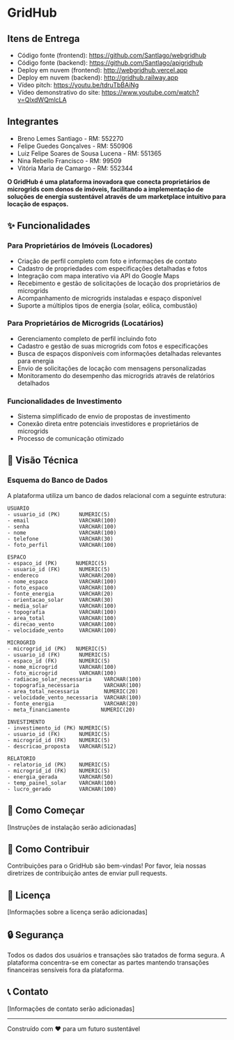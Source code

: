# GridHub

## Itens de Entrega
- Código fonte (frontend): https://github.com/Santlago/webgridhub
- Código fonte (backend): https://github.com/Santlago/apigridhub
- Deploy em nuvem (frontend): http://webgridhub.vercel.app
- Deploy em nuvem (backend): http://gridhub.railway.app
- Vídeo pitch: https://youtu.be/tdruTbBAiNg
- Vídeo demonstrativo do site: https://www.youtube.com/watch?v=QlxdWQmlcLA

## Integrantes

- Breno Lemes Santiago - RM: 552270
- Felipe Guedes Gonçalves - RM: 550906
- Luiz Felipe Soares de Sousa Lucena - RM: 551365
- Nina Rebello Francisco - RM: 99509
- Vitória Maria de Camargo - RM: 552344

**O GridHub é uma plataforma inovadora que conecta proprietários de microgrids com donos de imóveis, facilitando a implementação de soluções de energia sustentável através de um marketplace intuitivo para locação de espaços.**

## ✨ Funcionalidades

### Para Proprietários de Imóveis (Locadores)
- Criação de perfil completo com foto e informações de contato
- Cadastro de propriedades com especificações detalhadas e fotos
- Integração com mapa interativo via API do Google Maps
- Recebimento e gestão de solicitações de locação dos proprietários de microgrids
- Acompanhamento de microgrids instaladas e espaço disponível
- Suporte a múltiplos tipos de energia (solar, eólica, combustão)

### Para Proprietários de Microgrids (Locatários)
- Gerenciamento completo de perfil incluindo foto
- Cadastro e gestão de suas microgrids com fotos e especificações
- Busca de espaços disponíveis com informações detalhadas relevantes para energia
- Envio de solicitações de locação com mensagens personalizadas
- Monitoramento do desempenho das microgrids através de relatórios detalhados

### Funcionalidades de Investimento
- Sistema simplificado de envio de propostas de investimento
- Conexão direta entre potenciais investidores e proprietários de microgrids
- Processo de comunicação otimizado

## 🔧 Visão Técnica

### Esquema do Banco de Dados
A plataforma utiliza um banco de dados relacional com a seguinte estrutura:

```
USUARIO
- usuario_id (PK)      NUMERIC(5)
- email                VARCHAR(100)
- senha                VARCHAR(100)
- nome                 VARCHAR(100)
- telefone             VARCHAR(30)
- foto_perfil          VARCHAR(100)

ESPACO
- espaco_id (PK)      NUMERIC(5)
- usuario_id (FK)      NUMERIC(5)
- endereco             VARCHAR(200)
- nome_espaco          VARCHAR(100)
- foto_espaco          VARCHAR(100)
- fonte_energia        VARCHAR(20)
- orientacao_solar     VARCHAR(30)
- media_solar          VARCHAR(100)
- topografia           VARCHAR(100)
- area_total           VARCHAR(100)
- direcao_vento        VARCHAR(100)
- velocidade_vento     VARCHAR(100)

MICROGRID
- microgrid_id (PK)   NUMERIC(5)
- usuario_id (FK)      NUMERIC(5)
- espaco_id (FK)       NUMERIC(5)
- nome_microgrid       VARCHAR(100)
- foto_microgrid       VARCHAR(100)
- radiacao_solar_necessaria    VARCHAR(100)
- topografia_necessaria        VARCHAR(100)
- area_total_necessaria        NUMERIC(20)
- velocidade_vento_necessaria  VARCHAR(100)
- fonte_energia                VARCHAR(20)
- meta_financiamento          NUMERIC(20)

INVESTIMENTO
- investimento_id (PK) NUMERIC(5)
- usuario_id (FK)      NUMERIC(5)
- microgrid_id (FK)    NUMERIC(5)
- descricao_proposta   VARCHAR(512)

RELATORIO
- relatorio_id (PK)    NUMERIC(5)
- microgrid_id (FK)    NUMERIC(5)
- energia_gerada       VARCHAR(50)
- temp_painel_solar    VARCHAR(100)
- lucro_gerado         VARCHAR(100)
```

## 🚀 Como Começar
[Instruções de instalação serão adicionadas]

## 🤝 Como Contribuir
Contribuições para o GridHub são bem-vindas! Por favor, leia nossas diretrizes de contribuição antes de enviar pull requests.

## 📝 Licença
[Informações sobre a licença serão adicionadas]

## 🔒 Segurança
Todos os dados dos usuários e transações são tratados de forma segura. A plataforma concentra-se em conectar as partes mantendo transações financeiras sensíveis fora da plataforma.

## 📞 Contato
[Informações de contato serão adicionadas]

---
Construído com ❤️ para um futuro sustentável

